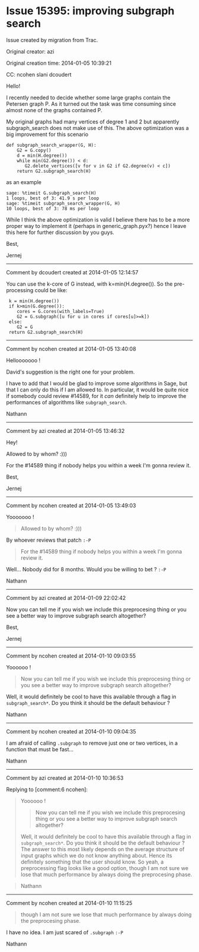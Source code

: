 # Issue 15395: improving subgraph search

Issue created by migration from Trac.

Original creator: azi

Original creation time: 2014-01-05 10:39:21

CC:  ncohen slani dcoudert

Hello!

I recently needed to decide whether some large graphs contain the Petersen graph P. As it turned out the task was time consuming since almost none of the graphs contained P.

My original graphs had many vertices of degree 1 and 2 but apparently subgraph_search does not make use of this. The above optimization was a big improvement for this scenario


```
def subgraph_search_wrapper(G, H):
    G2 = G.copy()
    d = min(H.degree())
    while min(G2.degree()) < d:
       G2.delete_vertices([v for v in G2 if G2.degree(v) < c])
    return G2.subgraph_search(H)
```


as an example


```
sage: %timeit G.subgraph_search(H)
1 loops, best of 3: 41.9 s per loop
sage: %timeit subgraph_search_wrapper(G, H)
10 loops, best of 3: 78 ms per loop
```


While I think the above optimization is valid I believe there has to be a more proper way to implement it (perhaps in generic_graph.pyx?) hence I leave this here for further discussion by you guys.

Best,

Jernej


---

Comment by dcoudert created at 2014-01-05 12:14:57

You can use the k-core of G instead, with k=min(H.degree()). So the pre-processing could be like:

```
 k = min(H.degree())
 if k>min(G.degree()):
    cores = G.cores(with_labels=True)
    G2 = G.subgraph([u for u in cores if cores[u]>=k])
 else:
    G2 = G
 return G2.subgraph_search(H)
```



---

Comment by ncohen created at 2014-01-05 13:40:08

Hellooooooo !

David's suggestion is the right one for your problem.

I have to add that I would be glad to improve some algorithms in Sage, but that I can only do this if I am allowed to. In particular, it would be quite nice if somebody could review #14589, for it *can* definitely help to improve the performances of algorithms like `subgraph_search`.

Nathann


---

Comment by azi created at 2014-01-05 13:46:32

Hey!

Allowed to by whom? :)))

For the #14589 thing if nobody helps you within a week I'm gonna review it.

Best,

Jernej


---

Comment by ncohen created at 2014-01-05 13:49:03

Yooooooo !

> Allowed to by whom? :)))

By whoever reviews that patch `:-P`

> For the #14589 thing if nobody helps you within a week I'm gonna review it.

Well... Nobody did for 8 months. Would you be willing to bet ? `:-P`

Nathann


---

Comment by azi created at 2014-01-09 22:02:42

Now you can tell me if you wish we include this preprocesing thing or you see a better way to improve subgraph search altogether?

Best,

Jernej


---

Comment by ncohen created at 2014-01-10 09:03:55

Yoooooo !

> Now you can tell me if you wish we include this preprocesing thing or you see a better way to improve subgraph search altogether?

Well, it would definitely be cool to have this available through a flag in `subgraph_search*`. Do you think it should be the default behaviour ?

Nathann


---

Comment by ncohen created at 2014-01-10 09:04:35

I am afraid of calling `.subgraph` to remove just one or two vertices, in a function that must be fast...

Nathann


---

Comment by azi created at 2014-01-10 10:36:53

Replying to [comment:6 ncohen]:
> Yoooooo !
> 
> > Now you can tell me if you wish we include this preprocesing thing or you see a better way to improve subgraph search altogether?
> 
> Well, it would definitely be cool to have this available through a flag in `subgraph_search*`. Do you think it should be the default behaviour ? 
The answer to this most likely depends on the  average structure of input graphs which we do not know anything about. Hence its definitely something that the user should know. So yeah, a preprocessing flag looks like a good option, though I am not sure we lose that much performance by always doing the preprocesing phase. 

 
> Nathann


---

Comment by ncohen created at 2014-01-10 11:15:25

> though I am not sure we lose that much performance by always doing the preprocesing phase. 

I have no idea. I am just scared of `.subgraph` `:-P`

Nathann
